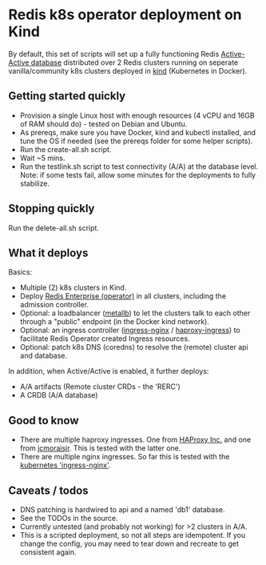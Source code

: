 # Redis k8s operator deployment on Kind

By default, this set of scripts will set up a fully functioning Redis [Active-Active database](https://redis.io/active-active/) distributed over 2 Redis clusters running on seperate vanilla/community k8s clusters deployed in [kind](https://kind.sigs.k8s.io/) (Kubernetes in Docker).

## Getting started quickly

- Provision a single Linux host with enough resources (4 vCPU and 16GB of RAM should do) - tested on Debian and Ubuntu.
- As prereqs, make sure you have Docker, kind and kubectl installed, and tune the OS if needed (see the prereqs folder for some helper scripts).
- Run the create-all.sh script.
- Wait ~5 mins.
- Run the testlink.sh script to test connectivity (A/A) at the database level. Note: if some tests fail, allow some minutes for the deployments to fully stabilize.

## Stopping quickly 

Run the delete-all.sh script.

## What it deploys

Basics:

- Multiple (2) k8s clusters in Kind.
- Deploy [Redis Enterprise (operator)](https://redis.io/docs/latest/operate/kubernetes/architecture/operator/) in all clusters, including the admission controller.
- Optional: a loadbalancer ([metallb](https://metallb.universe.tf/)) to let the clusters talk to each other through a "public" endpoint (in the Docker kind network).
- Optional: an ingress controller ([ingress-nginx](https://github.com/kubernetes/ingress-nginx) / [haproxy-ingress](https://github.com/jcmoraisjr/haproxy-ingress)) to facilitate Redis Operator created Ingress resources.
- Optional: patch k8s DNS (coredns) to resolve the (remote) cluster api and database.

In addition, when Active/Active is enabled, it further deploys:
- A/A artifacts (Remote cluster CRDs - the 'RERC')
- A CRDB (A/A database)

## Good to know

- There are multiple haproxy ingresses. One from [HAProxy Inc.](https://github.com/haproxytech/kubernetes-ingress) and one from [jcmoraisjr](https://github.com/jcmoraisjr/haproxy-ingress). This is tested with the latter one.
- There are multiple nginx ingresses. So far this is tested with the [kubernetes 'ingress-nginx'](https://github.com/kubernetes/ingress-nginx).

## Caveats / todos

- DNS patching is hardwired to api and a named 'db1' database. 
- See the TODOs in the source.
- Currently untested (and probably not working) for >2 clusters in A/A.
- This is a scripted deployment, so not all steps are idempotent. If you change the config, you may need to tear down and recreate to get consistent again.